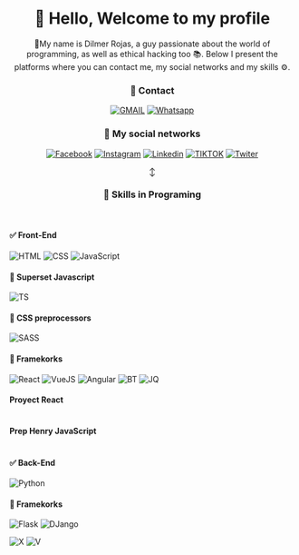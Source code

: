 <div align="center">
  <h1> 👋 Hello, Welcome to my profile</h1>
  <p>📢My name is Dilmer Rojas, a guy passionate about the world of programming, as well as ethical hacking too 📚. Below I present the platforms where you can contact me, my social networks and my skills ⚙️.</p>
</div>
<div align="center">
  <h3>📱 Contact</h3>
  
  [![GMAIL](https://img.shields.io/badge/Gmail-D14836?style=for-the-badge&logo=gmail&logoColor=white)](https://github.com/Dilmer-R/Dilmer-R/blob/9fade6460e12aa2c3448d010e71e486264549f00/correo.txt)
  [![Whatsapp](https://img.shields.io/badge/WhatsApp-25D366?style=for-the-badge&logo=whatsapp&logoColor=white)](https://wa.me/+51983055175)
  
  <h3>👨 My social networks</h3>
  
  [![Facebook](https://img.shields.io/badge/Facebook-1877F2?style=for-the-badge&logo=facebook&logoColor=white)](https://facebook.com/)
  [![Instagram](https://img.shields.io/badge/Instagram-E4405F?style=for-the-badge&logo=instagram&logoColor=white)](https://instagram.com/)
  [![Linkedin](https://img.shields.io/badge/LinkedIn-0077B5?style=for-the-badge&logo=linkedin&logoColor=white)](https://linkedin.com/)
  [![TIKTOK](https://img.shields.io/badge/TikTok-000000?style=for-the-badge&logo=tiktok&logoColor=white)](https://tiktok.com/)
  [![Twiter](https://img.shields.io/badge/Twitter-1DA1F2?style=for-the-badge&logo=twitter&logoColor=white)](https://twiter.com/)
  
↕️

  <h3>🚀 Skills in Programing</h3>
  <br/>
</div>
  <h4> ✅ Front-End</h4>
  
  ![HTML](https://img.shields.io/badge/HTML5-E34F26?style=for-the-badge&logo=html5&logoColor=white)
  ![CSS](https://img.shields.io/badge/CSS3-1572B6?style=for-the-badge&logo=css3&logoColor=white)
  ![JavaScript](https://img.shields.io/badge/JavaScript-F7DF1E?style=for-the-badge&logo=javascript&logoColor=black)
  
  <h4>📌 Superset Javascript</h4>
  
  ![TS](https://img.shields.io/badge/TypeScript-007ACC?style=for-the-badge&logo=typescript&logoColor=white)
  
  <h4>📌 CSS preprocessors</h4>
  
  ![SASS](https://img.shields.io/badge/Sass-CC6699?style=for-the-badge&logo=sass&logoColor=white)
 
  <h4>📌 Framekorks</h4>
  
  ![React](https://img.shields.io/badge/React-20232A?style=for-the-badge&logo=react&logoColor=61DAFB)
  ![VueJS](https://img.shields.io/badge/Vue.js-35495E?style=for-the-badge&logo=vue.js&logoColor=4FC08D)
  ![Angular](https://img.shields.io/badge/Angular-DD0031?style=for-the-badge&logo=angular&logoColor=white)
  ![BT](https://img.shields.io/badge/Bootstrap-563D7C?style=for-the-badge&logo=bootstrap&logoColor=white)
  ![JQ](https://img.shields.io/badge/jQuery-0769AD?style=for-the-badge&logo=jquery&logoColor=white)
  
  <h4>Proyect React</h4>
  <img src="https://github-readme-stats.vercel.app/api/pin/?username=Dilmer-R&repo=PROY-REACT" alt="">
  <br/>
  <h4> Prep Henry JavaScript</h4>
  <img src="https://github-readme-stats.vercel.app/api/pin/?username=Dilmer-R&repo=Curso.Prep.Henry" alt="">

  <h4> ✅ Back-End</h4>
  
  ![Python](https://img.shields.io/badge/Python-3776AB?style=for-the-badge&logo=python&logoColor=yellow)
  
  <h4>📌 Framekorks</h4>
  
  ![Flask](https://img.shields.io/badge/Flask-000000?style=for-the-badge&logo=flask&logoColor=white)
  ![DJango](https://img.shields.io/badge/Django-092E20?style=for-the-badge&logo=django&logoColor=white)
  
![X](https://github-readme-stats.vercel.app/api?username=Dilmer-R&theme=blue-green)
![V](https://github-readme-stats.vercel.app/api/top-langs/?username=Dilmer-R&theme=blue-green)
